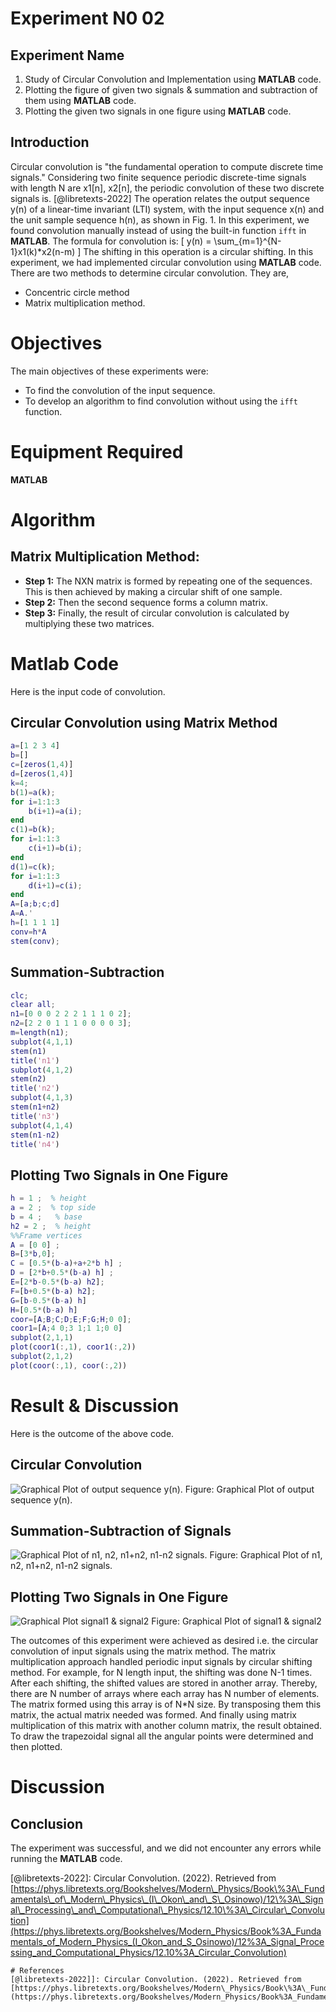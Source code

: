 # Experiment N0 02
## Experiment Name
1. Study of Circular Convolution and Implementation using **MATLAB** code.
2. Plotting the figure of given two signals & summation and subtraction of them using **MATLAB** code.
3. Plotting the given two signals in one figure using **MATLAB** code.

## Introduction
Circular convolution is "the fundamental operation to compute discrete time signals." Considering two finite sequence periodic discrete-time signals with length N are x1[n], x2[n], the periodic convolution of these two discrete signals is. [@libretexts-2022] The operation relates the output sequence y(n) of a linear-time invariant (LTI) system, with the input sequence x(n) and the unit sample sequence h(n), as shown in Fig. 1. In this experiment, we found convolution manually instead of using the built-in function `ifft` in **MATLAB**.
The formula for convolution is:
\[ y(n) = \sum_{m=1}^{N-1}x1(k)*x2(n-m) \]
The shifting in this operation is a circular shifting. In this experiment, we had implemented circular convolution using **MATLAB** code. There are two methods to determine circular convolution. They are,
- Concentric circle method
- Matrix multiplication method.


# Objectives
The main objectives of these experiments were:

- To find the convolution of the input sequence.
- To develop an algorithm to find convolution without using the `ifft` function.


# Equipment Required
**MATLAB**
# Algorithm
## Matrix Multiplication Method:
- **Step 1:** The NXN matrix is formed by repeating one of the sequences. This is then achieved by making a circular shift of one sample.
- **Step 2:** Then the second sequence forms a column matrix.
- **Step 3:** Finally, the result of circular convolution is calculated by multiplying these two matrices.

# Matlab Code
Here is the input code of convolution.

## Circular Convolution using Matrix Method
```matlab
a=[1 2 3 4]
b=[]
c=[zeros(1,4)]
d=[zeros(1,4)]
k=4;
b(1)=a(k);
for i=1:1:3
    b(i+1)=a(i);
end
c(1)=b(k);
for i=1:1:3
    c(i+1)=b(i);
end
d(1)=c(k);
for i=1:1:3
    d(i+1)=c(i);
end
A=[a;b;c;d]
A=A.'
h=[1 1 1 1]
conv=h*A
stem(conv);
```

## Summation-Subtraction
```matlab
clc;
clear all;
n1=[0 0 0 2 2 2 1 1 1 0 2];
n2=[2 2 0 1 1 1 0 0 0 0 3];
m=length(n1);
subplot(4,1,1)
stem(n1)
title('n1')
subplot(4,1,2)
stem(n2)
title('n2')
subplot(4,1,3)
stem(n1+n2)
title('n3')
subplot(4,1,4)
stem(n1-n2)
title('n4')
```

## Plotting Two Signals in One Figure
```matlab
h = 1 ;  % height 
a = 2 ;  % top side
b = 4 ;   % base
h2 = 2 ;  % height 
%%Frame vertices
A = [0 0] ;
B=[3*b,0];
C = [0.5*(b-a)+a+2*b h] ;
D = [2*b+0.5*(b-a) h] ;  
E=[2*b-0.5*(b-a) h2];
F=[b+0.5*(b-a) h2];
G=[b-0.5*(b-a) h]
H=[0.5*(b-a) h]
coor=[A;B;C;D;E;F;G;H;0 0];
coor1=[A;4 0;3 1;1 1;0 0]
subplot(2,1,1)
plot(coor1(:,1), coor1(:,2))
subplot(2,1,2)
plot(coor(:,1), coor(:,2))
```

# Result & Discussion
Here is the outcome of the above code.

## Circular Convolution
![Graphical Plot of output sequence y(n).](image/ex1.png)
Figure: Graphical Plot of output sequence y(n).

## Summation-Subtraction of Signals
![Graphical Plot of n1, n2, n1+n2, n1-n2  signals.](image/ex2.png)
Figure: Graphical Plot of n1, n2, n1+n2, n1-n2 signals.

## Plotting Two Signals in One Figure
![Graphical Plot signal1 & signal2](image/ex3.png)
Figure: Graphical Plot of signal1 & signal2

The outcomes of this experiment were achieved as desired i.e. the circular convolution of input signals using the matrix method. The matrix multiplication approach handled periodic input signals by circular shifting method. For example, for N length input, the shifting was done N-1 times. After each shifting, the shifted values are stored in another array. Thereby, there are N number of arrays where each array has N number of elements. The matrix formed using this array is of N*N size. By transposing them this matrix, the actual matrix needed was formed. And finally using matrix multiplication of this matrix with another column matrix, the result obtained. To draw the trapezoidal signal all the angular points were determined and then plotted.

# Discussion
## Conclusion
The experiment was successful, and we did not encounter any errors while running the **MATLAB** code.

[@libretexts-2022]: Circular Convolution. (2022). Retrieved from [https://phys.libretexts.org/Bookshelves/Modern\_Physics/Book\%3A\_Fundamentals\_of\_Modern\_Physics\_(I\_Okon\_and\_S\_Osinowo)/12\%3A\_Signal\_Processing\_and\_Computational\_Physics/12.10\%3A\_Circular\_Convolution](https://phys.libretexts.org/Bookshelves/Modern_Physics/Book%3A_Fundamentals_of_Modern_Physics_(I_Okon_and_S_Osinowo)/12%3A_Signal_Processing_and_Computational_Physics/12.10%3A_Circular_Convolution)
```
# References
[@libretexts-2022]]: Circular Convolution. (2022). Retrieved from [https://phys.libretexts.org/Bookshelves/Modern\_Physics/Book\%3A\_Fundamentals\_of\_Modern\_Physics\_(I\_Okon\_and\_S\_Osinowo)/12\%3A\_Signal\_Processing\_and\_Computational\_Physics/12.10\%3A\_Circular\_Convolution](https://phys.libretexts.org/Bookshelves/Modern_Physics/Book%3A_Fundamentals_of_Modern_Physics_(I_Okon_and_S_Osinowo)/12%3A_Signal_Processing_and_Computational_Physics/12.10%3A_Circular_Convolution)
